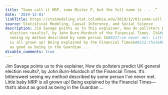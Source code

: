 ```yaml
---
title: “Some call it MRP, some Mister P, but the full name is . . .”
date: '2019-12-01'
linkTitle: https://statmodeling.stat.columbia.edu/2019/12/01/some-call-it-mrp-some-mister-p-but-the-full-name-is/
source: Statistical Modeling, Causal Inference, and Social Science
description: Jim Savage points us to this explainer, How do pollsters predict UK general
  election results?, by John Burn-Murdoch of the Financial Times. It&#8217;s bittersweet
  seeing my method described by some person I&#8217;ve never met. Little baby MRP
  is all grown up! Being explained by the Financial Times&#8212;that&#8217;s about
  as good as being in the Guardian ...
disable_comments: true
---
```

Jim Savage points us to this explainer, How do pollsters predict UK general election results?, by John Burn-Murdoch of the Financial Times. It&#8217;s bittersweet seeing my method described by some person I&#8217;ve never met. Little baby MRP is all grown up! Being explained by the Financial Times&#8212;that&#8217;s about as good as being in the Guardian ...